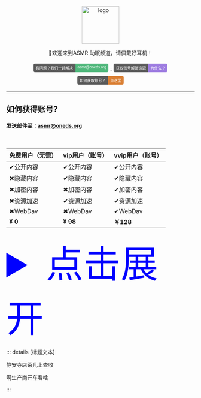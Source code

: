<div align="center">
  <a href="https://iasmr.org"><img width="100px" alt="logo" src="https://image.oneds.org/asmr.svg"/></a>
  <p>🎵欢迎来到ASMR 助眠频道，请佩戴好耳机！</p>
<style>
    .badge {
        display: inline-flex;
        border-radius: 4px;
        font-family: Arial, sans-serif;
        font-size: 10px;
        overflow: hidden;
        margin: 5px;
    }
    .color {
        background-color: #5C5C5C;
        color: white;
        padding: 4px 6px;
    }
    .color1 {
        background-color: #50B87C;
        color: white;
        padding: 4px 6px;
    }
    .color2 {
        background-color: #9E7DE1;
        color: white;
        padding: 4px 6px;
    }
    .color3 {
        background-color: #DA8035;
        color: white;
        padding: 4px 6px;
    }
</style>
<div>
    <a href="mailto:asmr@oneds.org?subject=你好&body=这是一封测试邮件">
        <div class="badge">
            <div class="color">有问题？我们一起解决</div>
            <div class="color1">asmr@oneds.org</div>
        </div>
    </a>
    <a href="https://cors.oneds.org/im-dashan/Notes/refs/heads/main/Other/text/About.md">
        <div class="badge">
            <div class="color">获取账号解锁资源</div>
            <div class="color2">为什么？</div>
        </div>
    </a>
    <a href="https://iasmr.org/">
        <div class="badge">
            <div class="color">如何获取账号？</div>
            <div class="color3">点这里</div>
        </div>
    </a>
</div>
</div>








---

## 如何获得账号?

#### 发送邮件至：[asmr@oneds.org](mailto:asmr@oneds.org?subject=创建账号&body=创建账号)



<br>

| 免费用户（无需） | vip用户（账号） | vvip用户（账号） |
| ---------------- | --------------- | ---------------- |
| ✔公开内容        | ✔公开内容       | ✔公开内容        |
| ✖隐藏内容        | ✔隐藏内容       | ✔隐藏内容        |
| ✖加密内容        | ✖加密内容       | ✔加密内容        |
| ✖资源加速        | ✔资源加速       | ✔资源加速        |
| ✖WebDav          | ✖WebDav         | ✔WebDav          |
| **¥ 0**              | **¥ 98** | **￥128** |





<details>
  <summary style="font-size:100px; color:blue; cursor:pointer;">点击展开</summary>

| 免费用户（无需） | vip用户（账号） | vvip用户（账号） |
| ---------------- | --------------- | ---------------- |
| ✔公开内容        | ✔公开内容       | ✔公开内容        |
| ✖隐藏内容        | ✔隐藏内容       | ✔隐藏内容        |
| ✖加密内容        | ✖加密内容       | ✔加密内容        |
| ✖资源加速        | ✔资源加速       | ✔资源加速        |
| ✖WebDav          | ✖WebDav         | ✔WebDav          |
| **¥ 0**          | **¥ 98**        | **￥128**        |

</details>







::: details [标题文本]

静安寺店茶几上查收



啊生产商开车看啥

:::
